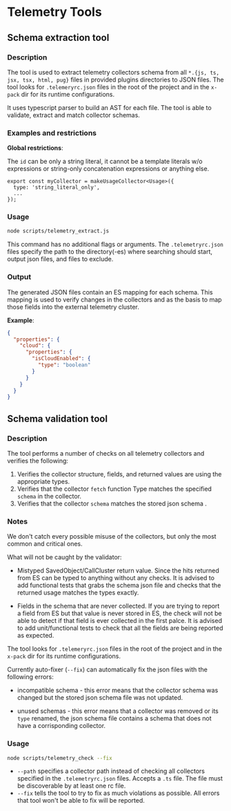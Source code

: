 # Telemetry Tools

## Schema extraction tool

### Description

The tool is used to extract telemetry collectors schema from all `*.{js, ts, jsx, tsx, html, pug}` files in provided plugins directories to JSON files. The tool looks for `.telemeryrc.json` files in the root of the project and in the `x-pack` dir for its runtime configurations.

It uses typescript parser to build an AST for each file. The tool is able to validate, extract and match collector schemas.

### Examples and restrictions

**Global restrictions**:

The `id` can be only a string literal, it cannot be a template literals w/o expressions or string-only concatenation expressions or anything else.

```
export const myCollector = makeUsageCollector<Usage>({
  type: 'string_literal_only',
  ...
});
```

### Usage

```bash
node scripts/telemetry_extract.js
```

This command has no additional flags or arguments. The `.telemetryrc.json` files specify the path to the directory(-es) where searching should start, output json files, and files to exclude.


### Output


The generated JSON files contain an ES mapping for each schema. This mapping is used to verify changes in the collectors and as the basis to map those fields into the external telemetry cluster.

**Example**:

```json
{
  "properties": {
    "cloud": {
      "properties": {
        "isCloudEnabled": {
          "type": "boolean"
        }
      }
    }
  }
}
```

## Schema validation tool

### Description

The tool performs a number of checks on all telemetry collectors and verifies the following:

1. Verifies the collector structure, fields, and returned values are using the appropriate types.
2. Verifies that the collector `fetch` function Type matches the specified `schema` in the collector.
3. Verifies that the collector `schema` matches the stored json schema .

### Notes

We don't catch every possible misuse of the collectors, but only the most common and critical ones.

What will not be caught by the validator:

* Mistyped SavedObject/CallCluster return value. Since the hits returned from ES can be typed to anything without any checks. It is advised to add functional tests that grabs the schema json file and checks that the returned usage matches the types exactly. 

* Fields in the schema that are never collected. If you are trying to report a field from ES but that value is never stored in ES, the check will not be able to detect if that field is ever collected in the first palce. It is advised to add unit/functional tests to check that all the fields are being reported as expected.

The tool looks for `.telemeryrc.json` files in the root of the project and in the `x-pack` dir for its runtime configurations.

Currently auto-fixer (`--fix`) can automatically fix the json files with the following errors:

* incompatible schema - this error means that the collector schema was changed but the stored json schema file was not updated.

* unused schemas - this error means that a collector was removed or its `type` renamed, the json schema file contains a schema that does not have a corrisponding collector.

### Usage

```bash
node scripts/telemetry_check --fix
```

* `--path` specifies a collector path instead of checking all collectors specified in the `.telemetryrc.json` files. Accepts a `.ts` file. The file must be discoverable by at least one rc file.
* `--fix` tells the tool to try to fix as much violations as possible. All errors that tool won't be able to fix will be reported.
